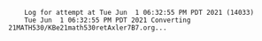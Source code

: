         Log for attempt at Tue Jun  1 06:32:55 PM PDT 2021 (14033)
        Tue Jun  1 06:32:55 PM PDT 2021 Converting 21MATH530/KBe21math530retAxler7B7.org...
